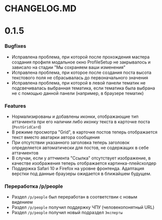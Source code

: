 CHANGELOG.MD
============

# 0.1.5
### Bugfixes
- Исправлена проблема, при которой после прохождения мастера создания профиля модальное окно ProfileSetup не закрывалось
и зависало на стадии "Мы сохраняем ваши изменения"
- Исправлена проблема, при которое после создания поста высота текстового поля не сбрасывалась до первоначального 
значения 
- Исправлена проблема, при которой в левой панели тематик не подсвечивалась выбранная тематика, если тематика была выбрана
не с помощью данной панели (например, в браузере тематик)


### Features
- Нормализированы и добавлены иконки, отображающие тип аттачмента при его наличии либо иконку текста в карточке поста 
(`PostGridCard`)
- В режиме просмотра "Grid", в карточке постов теперь отображается текст вместо аватарки автора сообщения 
- При отсутствии указанного заголовка теперь заголовок определяется автоматически для постов, не содержащих в себе 
аттачментов
- В случаи, если у аттчмента "Ссылка" отсутствует изображение, в качестве изображения теперь отображается 
картинка-плейсхолдер
- Поддержка Safari 10 и Firefox на уровне фронтенда. Адаптация верстки под данные браузеры ожидается в ближайшем будущем.

### Переработка /p/people
- Раздел `/p/people` был переработан в соответствии с новым видением
- Раздел `/p/people` получил поддержку ЧПУ (человекопонятный URL)
- Раздел `/p/people` получил новый подраздел `Эксперты`